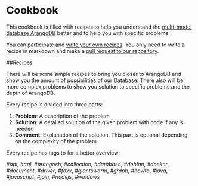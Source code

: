 # Cookbook

This cookbook is filled with recipes to help you understand the [multi-model database ArangoDB][1] better
and to help you with specific problems.

You can participate and [write your own recipes][2]. You only need to write a recipe in markdown and make a [pull request to our repository][2]. 

##Recipes

There will be some simple recipes to bring you closer to ArangoDB and show you the amount of possibilities
of our Database. 
There also will be more complex problems to show you solution to specific problems and the depth of ArangoDB.

Every recipe is divided into three parts:

1. **Problem**: A description of the problem
2. **Solution**: A detailed solution of the given problem with code if any is needed
3. **Comment**: Explanation of the solution. This part is optional depending on the complexity of the problem

Every recipe has tags to for a better overview:

*#api*, *#aql*, *#arangosh*, *#collection*, *#database*, *#debian*, *#docker*, *#document*, *#driver*, *#foxx*, *#giantswarm*, *#graph*, *#howto*, *#java*, *#javascript*, *#join*, *#nodejs*, *#windows*

[1]: https://www.arangodb.com/
[2]: https://github.com/arangodb/arangodb/tree/devel/Documentation/Books/Cookbook
